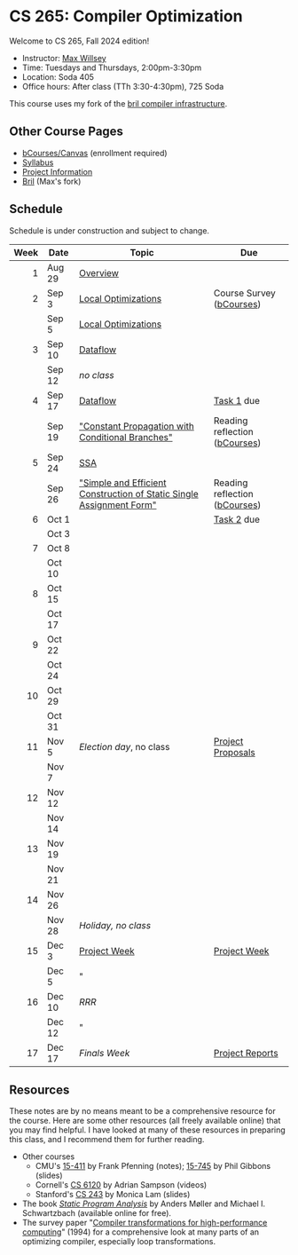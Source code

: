 # CS 265: Compiler Optimization

Welcome to CS 265, Fall 2024 edition!

- Instructor: [Max Willsey](https://mwillsey.com)
- Time: Tuesdays and Thursdays, 2:00pm-3:30pm 
- Location: Soda 405
- Office hours: After class (TTh 3:30-4:30pm), 725 Soda

This course uses my fork
 of the [bril compiler infrastructure](https://github.com/mwillsey/bril/).


## Other Course Pages

- [bCourses/Canvas](https://bcourses.berkeley.edu/courses/1538171) (enrollment required)
- [Syllabus](./syllabus.md)
- [Project Information](./project.md)
- [Bril](https://github.com/mwillsey/bril/) (Max's fork)

## Schedule 

Schedule is under construction and subject to change.

| Week | Date   | Topic                                                                                             | Due                                                 |
|-----:|--------|---------------------------------------------------------------------------------------------------|-----------------------------------------------------|
|    1 | Aug 29 | [Overview](lessons/00-overview.md)                                                                |                                                     |
|    2 | Sep 3  | [Local Optimizations](lessons/01-local-opt.md)                                                    | Course Survey ([bCourses][])                        |
|      | Sep 5  | [Local Optimizations](lessons/01-local-opt.md)                                                    |                                                     |
|    3 | Sep 10 | [Dataflow](lessons/02-dataflow.md)                                                                |                                                     |
|      | Sep 12 | _no class_                                                                                        |                                                     |
|    4 | Sep 17 | [Dataflow](lessons/02-dataflow.md)                                                                | [Task 1](lessons/01-local-opt.md#task) due          |
|      | Sep 19 | ["Constant Propagation with Conditional Branches"](./reading/sparse-conditional-constant-prop.md) | Reading reflection ([bCourses][])                   |
|    5 | Sep 24 | [SSA](lessons/03-ssa.md)                                                                          |                                                     |
|      | Sep 26 | ["Simple and Efficient Construction of Static Single Assignment Form"](./reading/braun-ssa.md)    | Reading reflection ([bCourses][])                   |
|    6 | Oct 1  |                                                                                                   | [Task 2](lessons/02-dataflow.md#task) due           |
|      | Oct 3  |                                                                                                   |                                                     |
|    7 | Oct 8  |                                                                                                   |                                                     |
|      | Oct 10 |                                                                                                   |                                                     |
|    8 | Oct 15 |                                                                                                   |                                                     |
|      | Oct 17 |                                                                                                   |                                                     |
|    9 | Oct 22 |                                                                                                   |                                                     |
|      | Oct 24 |                                                                                                   |                                                     |
|   10 | Oct 29 |                                                                                                   |                                                     |
|      | Oct 31 |                                                                                                   |                                                     |
|   11 | Nov 5  | _Election day_, no class                                                                          | [Project Proposals](./project.md#project-proposals) |
|      | Nov 7  |                                                                                                   |                                                     |
|   12 | Nov 12 |                                                                                                   |                                                     |
|      | Nov 14 |                                                                                                   |                                                     |
|   13 | Nov 19 |                                                                                                   |                                                     |
|      | Nov 21 |                                                                                                   |                                                     |
|   14 | Nov 26 |                                                                                                   |                                                     |
|      | Nov 28 | _Holiday, no class_                                                                               |                                                     |
|   15 | Dec 3  | [Project Week](./project.md#project-week)                                                         | [Project Week](./project.md#project-week)           |
|      | Dec 5  | "                                                                                                 |                                                     |
|   16 | Dec 10 | _RRR_                                                                                             |                                                     |
|      | Dec 12 | "                                                                                                 |                                                     |
|   17 | Dec 17 | _Finals Week_                                                                                     | [Project Reports](./project.md#project-report)      |

## Resources

These notes are by no means meant to be a comprehensive resource for the course.
Here are some other resources
 (all freely available online)
 that you may find helpful.
I have looked at many of these resources in preparing this class,
 and I recommend them for further reading.

- Other courses
  - CMU's
     [15-411](https://www.cs.cmu.edu/~fp/courses/15411-f14/schedule.html) by Frank Pfenning (notes);
     [15-745](http://www.cs.cmu.edu/afs/cs/academic/class/15745-s19/www/syllabus.html) by Phil Gibbons (slides)
  - Cornell's [CS 6120](https://www.cs.cornell.edu/courses/cs6120/) 
    by Adrian Sampson (videos)
  - Stanford's [CS 243](https://suif.stanford.edu/~courses/cs243/)
    by Monica Lam (slides)
- The book _[Static Program Analysis](https://cs.au.dk/~amoeller/spa/)_  by Anders Møller and Michael I. Schwartzbach 
  (available online for free).
- The survey paper "[Compiler transformations for high-performance computing](https://dl.acm.org/doi/10.1145/197405.197406)" (1994)
  for a comprehensive look at many parts of an optimizing compiler, especially loop transformations.

[bCourses]: https://bcourses.berkeley.edu/courses/1538171